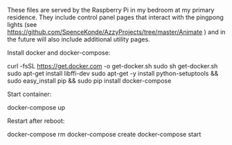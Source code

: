 These files are served by the Raspberry Pi in my bedroom at my primary residence. They include control panel pages that interact with the pingpong lights (see https://github.com/SpenceKonde/AzzyProjects/tree/master/Animate ) and in the future will also include additional utility pages. 


Install docker and docker-compose:

curl -fsSL https://get.docker.com -o get-docker.sh
sudo sh get-docker.sh
sudo apt-get install libffi-dev
sudo apt-get -y install python-setuptools && sudo easy_install pip  && sudo pip install docker-compose

Start container:

docker-compose up


Restart after reboot:

docker-compose rm
docker-compose create
docker-compose start
